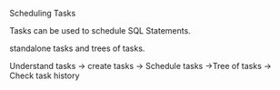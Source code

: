 Scheduling Tasks

Tasks can be used to schedule SQL Statements.

standalone tasks and trees of tasks.


Understand tasks -> create tasks -> Schedule tasks ->Tree of tasks -> Check task history